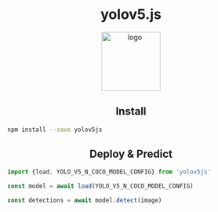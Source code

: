 <h1 align="center">yolov5.js</h1>

<p align="center"> 
    <img width="120" src="https://yolov5js-images.s3.eu-central-1.amazonaws.com/yolov5js-logo-black.png" alt="logo">
</p>

## <div align="center">Install</div>

```bash
npm install --save yolov5js
```

## <div align="center">Deploy & Predict</div>

```javascript
import {load, YOLO_V5_N_COCO_MODEL_CONFIG} from 'yolov5js'

const model = await load(YOLO_V5_N_COCO_MODEL_CONFIG)

const detections = await model.detect(image)
```

